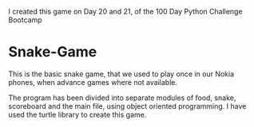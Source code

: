 I created this game on Day 20 and 21, of the 100 Day Python Challenge Bootcamp
# Snake-Game
This is the basic snake game, that we used to play once in our Nokia phones, when advance games where not available.

The program has been divided into separate modules of food, snake, scoreboard and the main file, using object oriented programming.
I have used the turtle library to create this game.
